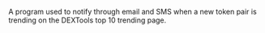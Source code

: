 A program used to notify through email and SMS when a new token pair is trending on the DEXTools top 10 trending page.
